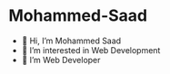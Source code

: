 # Mohammed-Saad
- 👋 Hi, I’m Mohammed Saad
- 👀 I’m interested in Web Development
- 🌱 I’m Web Developer
